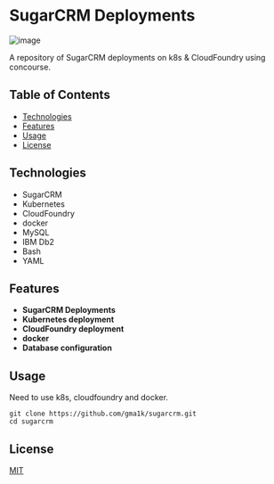 # SugarCRM Deployments

![image](https://github.com/gma1k/k8s/assets/138721734/20080b1a-c3fd-4541-8429-c4b76e3bfcd8)

A repository of SugarCRM deployments on k8s & CloudFoundry using concourse. 

## Table of Contents

- [Technologies](#technologies)
- [Features](#features)
- [Usage](#usage)
- [License](#license)

## Technologies

- SugarCRM
- Kubernetes
- CloudFoundry
- docker
- MySQL
- IBM Db2
- Bash
- YAML

## Features

- **SugarCRM Deployments**
- **Kubernetes deployment**
- **CloudFoundry deployment**
- **docker**
- **Database configuration**

## Usage
Need to use k8s, cloudfoundry and docker. 

```
git clone https://github.com/gma1k/sugarcrm.git
cd sugarcrm
```

## License

[MIT](LICENSE)
